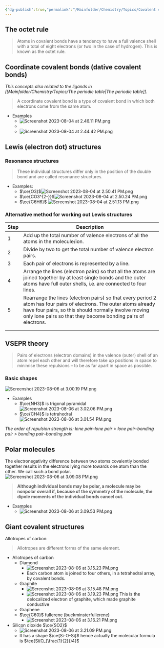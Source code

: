 ```yaml
---
{"dg-publish":true,"permalink":"/Mainfolder/Chemistry/Topics/Covalent structures/"}
---
```


## The octet rule
>Atoms in covalent bonds have a tendency to have a full valence shell with a total of eight electrons (or two in the case of hydrogen). This is known as the octet rule.

## Coordinate covalent bonds (dative covalent bonds)
*This concepts also related to the ligands in [[Mainfolder/Chemistry/Topics/The periodic table\|The periodic table]].*
>A coordinate covalent bond is a type of covalent bond in which both electrons come from the same atom.

- Examples
	- ![Screenshot 2023-08-04 at 2.46.11 PM.png](/img/user/%E9%99%84%E4%BB%B6/Screenshot%202023-08-04%20at%202.46.11%20PM.png)
	- 
	- ![Screenshot 2023-08-04 at 2.44.42 PM.png](/img/user/%E9%99%84%E4%BB%B6/Screenshot%202023-08-04%20at%202.44.42%20PM.png)

## Lewis (electron dot) structures
### Resonance structures
>These individual structures differ only in the position of the double bond and are called resonance structures.

- Examples:
	- $\ce{O3}$![Screenshot 2023-08-04 at 2.50.41 PM.png](/img/user/%E9%99%84%E4%BB%B6/Screenshot%202023-08-04%20at%202.50.41%20PM.png)
	- $\ce{CO3^{2-}}$![Screenshot 2023-08-04 at 2.50.24 PM.png](/img/user/%E9%99%84%E4%BB%B6/Screenshot%202023-08-04%20at%202.50.24%20PM.png)
	- $\ce{C6H6}$ ![Screenshot 2023-08-04 at 2.51.13 PM.png](/img/user/%E9%99%84%E4%BB%B6/Screenshot%202023-08-04%20at%202.51.13%20PM.png)

### Alternative method for working out Lewis structures
| Step | Description                                                                                                                                                                                                                                   |
| ---- | --------------------------------------------------------------------------------------------------------------------------------------------------------------------------------------------------------------------------------------------- |
| 1    | Add up the total number of valence electrons of all the atoms in the molecule/ion.                                                                                                                                                            |
| 2    | Divide by two to get the total number of valence electron pairs.                                                                                                                                                                              |
| 3    | Each pair of electrons is represented by a line.                                                                                                                                                                                              |
| 4    | Arrange the lines (electron pairs) so that all the atoms are joined together by at least single bonds and the outer atoms have full outer shells, i.e. are connected to four lines.                                                           |
| 5    | Rearrange the lines (electron pairs) so that every period 2 atom has four pairs of electrons. The outer atoms already have four pairs, so this should normally involve moving only lone pairs so that they become bonding pairs of electrons. |
|      |                                                                                                                                                                                                                                               |
|      |                                                                                                                                                                                                                                               |

## VSEPR theory
>Pairs of electrons (electron domains) in the valence (outer) shell of an atom repel each other and will therefore take up positions in space to minimise these repulsions – to be as far apart in space as possible.

### Basic shapes
![Screenshot 2023-08-06 at 3.00.19 PM.png](/img/user/%E9%99%84%E4%BB%B6/Screenshot%202023-08-06%20at%203.00.19%20PM.png)
- Examples
	-  $\ce{NH3}$ is trigonal pyramidal![Screenshot 2023-08-06 at 3.02.06 PM.png](/img/user/%E9%99%84%E4%BB%B6/Screenshot%202023-08-06%20at%203.02.06%20PM.png)
	-  $\ce{CH4}$ is tetrahedral ![Screenshot 2023-08-06 at 3.01.54 PM.png](/img/user/%E9%99%84%E4%BB%B6/Screenshot%202023-08-06%20at%203.01.54%20PM.png)

*The order of repulsion strength is:
lone pair–lone pair > lone pair–bonding pair > bonding pair–bonding pair*

## Polar molecules
The electronegativity difference between two atoms covalently bonded together results in the electrons lying more towards one atom than the other. We call such a bond polar.
![Screenshot 2023-08-06 at 3.09.08 PM.png](/img/user/%E9%99%84%E4%BB%B6/Screenshot%202023-08-06%20at%203.09.08%20PM.png)
>**Although individual bonds may be polar, a molecule may be nonpolar overall if, because of the symmetry of the molecule, the dipole moments of the individual bonds cancel out.**

- Examples
	- ![Screenshot 2023-08-06 at 3.09.53 PM.png](/img/user/%E9%99%84%E4%BB%B6/Screenshot%202023-08-06%20at%203.09.53%20PM.png)

## Giant covalent structures
Allotropes of carbon
>Allotropes are different forms of the same element.

- Allotropes of carbon
	- Diamond
		- ![Screenshot 2023-08-06 at 3.15.23 PM.png](/img/user/%E9%99%84%E4%BB%B6/Screenshot%202023-08-06%20at%203.15.23%20PM.png)
		- Each carbon atom is joined to four others, in a tetrahedral array, by covalent bonds.
	- Graphite 
		- ![Screenshot 2023-08-06 at 3.15.48 PM.png](/img/user/%E9%99%84%E4%BB%B6/Screenshot%202023-08-06%20at%203.15.48%20PM.png)
		- ![Screenshot 2023-08-06 at 3.19.23 PM.png](/img/user/%E9%99%84%E4%BB%B6/Screenshot%202023-08-06%20at%203.19.23%20PM.png) This is the delocalized electron of graphite, which made graphite conductive
	- Graphene 
	- $\ce{C60}$ fullerene (buckminsterfullerene)
		- ![Screenshot 2023-08-06 at 3.16.21 PM.png](/img/user/%E9%99%84%E4%BB%B6/Screenshot%202023-08-06%20at%203.16.21%20PM.png)
- Silicon dioxide $\ce{SO2}$ 
	- ![Screenshot 2023-08-06 at 3.21.09 PM.png](/img/user/%E9%99%84%E4%BB%B6/Screenshot%202023-08-06%20at%203.21.09%20PM.png)
	- It has a shape $\ce{Si-O-Si}$ hence actually the molecular formula is $\ce{Si(O_{\frac{1}{2}})4}$ 


